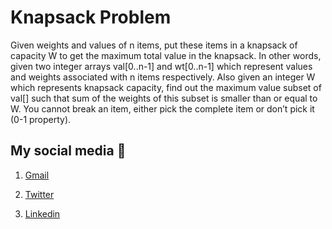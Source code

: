 # Knapsack Problem

Given weights and values of n items, put these items in a knapsack of capacity W to get the maximum total value in the knapsack. In other words, given two integer arrays val[0..n-1] and wt[0..n-1] which represent values and weights associated with n items respectively. Also given an integer W which represents knapsack capacity, find out the maximum value subset of val[] such that sum of the weights of this subset is smaller than or equal to W. You cannot break an item, either pick the complete item or don’t pick it (0-1 property).

## My social media 🤪

1. [Gmail](mailto:n4ze3m@gmail.com)


2. [Twitter](https://twitter.com/juventusRuling)


3. [Linkedin](https://www.linkedin.com/in/muhammad-nazeem-5ab092180/)